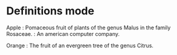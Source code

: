 # Definitions mode

Apple
: Pomaceous fruit of plants of the genus Malus in 
  the family Rosaceae.
: An american computer company.

Orange
: The fruit of an evergreen tree of the genus Citrus.
